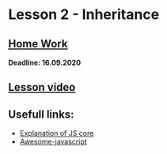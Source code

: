 # Lesson 2 - Inheritance

## [Home Work](../tasks/inheritance.md)  
  
**Deadline: 16.09.2020**  
  
## [Lesson video](https://drive.google.com/file/d/19eDX4dTihKHYJ7dWp3ufC9B5lTvHjIwV/view?usp=sharing)  

## Usefull links:
* [Explanation of JS core](http://dmitrysoshnikov.com/ecmascript/ru-javascript-the-core/)
* [Awesome-javascript](https://github.com/sorrycc/awesome-javascript)

